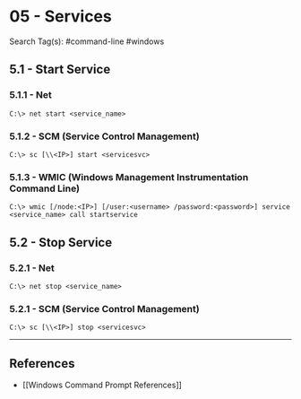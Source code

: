 # 05 - Services

Search Tag(s): #command-line #windows

## 5.1 - Start Service

### 5.1.1 - Net

```
C:\> net start <service_name>
```

### 5.1.2 - SCM (Service Control Management)

```
C:\> sc [\\<IP>] start <servicesvc>
```

### 5.1.3 - WMIC (Windows Management Instrumentation Command Line)

```
C:\> wmic [/node:<IP>] [/user:<username> /password:<password>] service <service_name> call startservice
```

## 5.2 - Stop Service

### 5.2.1 - Net

```
C:\> net stop <service_name>
```

### 5.2.1 - SCM (Service Control Management)

```
C:\> sc [\\<IP>] stop <servicesvc>
```

---
## References

- [[Windows Command Prompt References]]